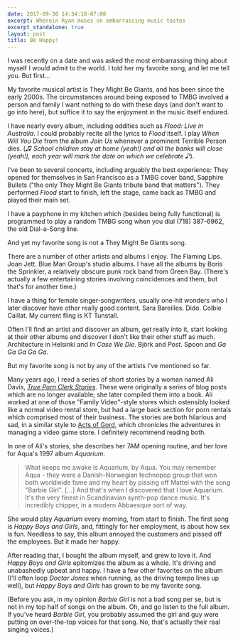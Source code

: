 ```yaml
---
date: 2017-09-30 14:34:18-07:00
excerpt: Wherein Ryan muses on embarrassing music tastes
excerpt_standalone: true
layout: post
title: Be Happy!
---
```

I was recently on a date and was asked the most embarrassing thing about myself I would admit to the world.  I told her my favorite song, and let me tell you.  But first...

My favorite musical artist is They Might Be Giants, and has been since the early 2000s.  The circumstances around being exposed to TMBG involved a person and family I want nothing to do with these days (and don't want to go into here), but suffice it to say the enjoyment in the music itself endured.

I have nearly every album, including oddities such as *Flood: Live in Australia*.  I could probably recite all the lyrics to *Flood* itself.  I play *When Will You Die* from the album *Join Us* whenever a prominent Terrible Person dies.  (*♫ School children stay at home (yeah!) and all the banks will close (yeah!), each year will mark the date on which we celebrate ♪*).

I've been to several concerts, including arguably the best experience: They opened for themselves in San Francisco as a TMBG cover band, Sapphire Bullets ("the only They Might Be Giants tribute band that matters").  They performed *Flood* start to finish, left the stage, came back as TMBG and played their main set.

I have a payphone in my kitchen which (besides being fully functional) is programmed to play a random TMBG song when you dial (718) 387-6962, the old Dial-a-Song line.

And yet my favorite song is not a They Might Be Giants song.

There are a number of other artists and albums I enjoy.  The Flaming Lips.  Joan Jett.  Blue Man Group's studio albums.  I have all the albums by Boris the Sprinkler, a relatively obscure punk rock band from Green Bay.  (There's actually a few entertaining stories involving coincidences and them, but that's for another time.)

I have a thing for female singer-songwriters, usually one-hit wonders who I later discover have other really good content.  Sara Bareilles.  Dido.  Colbie Caillat.  My current fling is KT Tunstall.

Often I'll find an artist and discover an album, get really into it, start looking at their other albums and discover I don't like their other stuff as much.  Architecture in Helsinki and *In Case We Die*.  Björk and *Post*.  Spoon and *Ga Ga Ga Ga Ga*.

But my favorite song is not by any of the artists I've mentioned so far.

Many years ago, I read a series of short stories by a woman named Ali Davis, *[True Porn Clerk Stories](https://www.amazon.com/True-Porn-Clerk-Stories-Davis/dp/1448685249)*.  These were originally a series of blog posts which are no longer available; she later compiled them into a book.  Ali worked at one of those "Family Video"-style stores which ostensibly looked like a normal video rental store, but had a large back section for porn rentals which comprised most of their business.  The stories are both hilarious and sad, in a similar style to [Acts of Gord](http://www.actsofgord.com/), which chronicles the adventures in managing a video game store.  I definitely recommend reading both.

In one of Ali's stories, she describes her 7AM opening routine, and her love for Aqua's 1997 album *Aquarium*.

> What keeps me awake is Aquarium, by Aqua. You may remember Aqua - they were a Danish-Norwegian technopop group that won both worldwide fame and my heart by pissing off Mattel with the song "Barbie Girl". [...] And that's when I discovered that I love Aquarium. It's the very finest in Scandinavian synth-pop dance music. It's incredibly chipper, in a modern Abbaesque sort of way.

She would play *Aquarium* every morning, from start to finish.  The first song is *Happy Boys and Girls*, and, fittingly for her employment, is about how sex is fun.  Needless to say, this album annoyed the customers and pissed off the employees.  But it made her happy.

After reading that, I bought the album myself, and grew to love it.  And *Happy Boys and Girls* epitomizes the album as a whole.  It's driving and unabashedly upbeat and happy.  I have a few other favorites on the album (I'll often loop *Doctor Jones* when running, as the driving tempo lines up well), but *Happy Boys and Girls* has grown to be my favorite song.

(Before you ask, in my opinion *Barbie Girl* is not a bad song per se, but is not in my top half of songs on the album.  Oh, and go listen to the full album.  If you've heard *Barbie Girl*, you probably assumed the girl and guy were putting on over-the-top voices for that song.  No, that's actually their real singing voices.)
